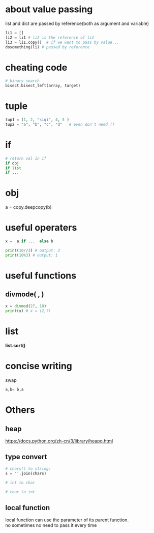 # about value passing 
list and dict are passed by reference(both as argument and variable)
```py
li1 = []
li2 = li1 # li2 is the reference of li1 
li3 = li1.copy()  # if we want to pass by value...
dosomething(li) # passed by reference
```

# cheating code
```py
# binary search
bisect.bisect_left(array, target)
```
# tuple
```python
tup1 = (1, 2, "siqi", 4, 5 )
tup2 = "a", "b", "c", "d"   # even don't need ()
```

# if 
```python
# return val in if 
if obj
if list
if ...
```
# obj
a = copy.deepcopy(b)

# useful operaters
```python
x =  a if ...  else b
```
```python
print(10//3) # output: 3
print(10%3) # output: 1
```

# useful functions
## divmode( , )
```python
x = divmod(27, 10)
print(x) # x = (2,7)
```
# list
#### list.sort()

# concise writing 
swap
```python
a,b= b,a
```


# Others
## heap
https://docs.python.org/zh-cn/3/library/heapq.html
## type convert
```py
# chars[] to string:
s = ''.join(chars)

# int to char

# char to int
```
## local function
local function can use the parameter of its parent function.  
no sometimes no need to pass it every time